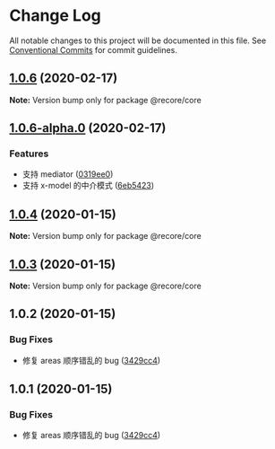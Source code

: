 # Change Log

All notable changes to this project will be documented in this file.
See [Conventional Commits](https://conventionalcommits.org) for commit guidelines.

## [1.0.6](https://github.com/recore/recore/compare/@recore/core@1.0.6-alpha.0...@recore/core@1.0.6) (2020-02-17)

**Note:** Version bump only for package @recore/core





## [1.0.6-alpha.0](https://github.com/recore/recore/compare/@recore/core@1.0.4...@recore/core@1.0.6-alpha.0) (2020-02-17)


### Features

* 支持 mediator ([0319ee0](https://github.com/recore/recore/commit/0319ee05e88028eafcfa647a3fe0dbae03d973c8))
* 支持 x-model 的中介模式 ([6eb5423](https://github.com/recore/recore/commit/6eb542373ac904fe34822a6d424302497db085e2))





## [1.0.4](https://github.com/recore/recore/compare/@recore/core@1.0.3...@recore/core@1.0.4) (2020-01-15)

**Note:** Version bump only for package @recore/core





## [1.0.3](https://github.com/recore/recore/compare/@recore/core@1.0.2...@recore/core@1.0.3) (2020-01-15)

**Note:** Version bump only for package @recore/core





## 1.0.2 (2020-01-15)


### Bug Fixes

* 修复 areas 顺序错乱的 bug ([3429cc4](https://github.com/recore/recore/commit/3429cc41b5cc10feef84390a62d5bf0569795426))





## 1.0.1 (2020-01-15)


### Bug Fixes

* 修复 areas 顺序错乱的 bug ([3429cc4](https://github.com/recore/recore/commit/3429cc41b5cc10feef84390a62d5bf0569795426))
